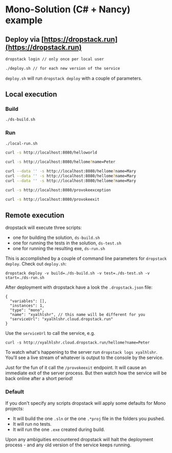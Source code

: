 # Mono-Solution (C# + Nancy) example

## Deploy via [https://dropstack.run](https://dropstack.run)

```bash
dropstack login // only once per local user

./deploy.sh // for each new version of the service
```

`deploy.sh` will run `dropstack deploy` with a couple of parameters.

## Local execution

### Build

```bash
./ds-build.sh
```

### Run

```bash
./local-run.sh

curl -s http://localhost:8080/helloworld

curl -s http://localhost:8080/hellome?name=Peter

curl --data '' -s http://localhost:8080/hellome?name=Mary
curl --data '' -s http://localhost:8080/hellome?name=Mary
curl --data '' -s http://localhost:8080/hellome?name=Mary

curl -s http://localhost:8080/provokeexception

curl -s http://localhost:8080/provokeexit
```

## Remote execution
dropstack will execute three scripts:

* one for building the solution, `ds-build.sh`
* one for running the tests in the solution, `ds-test.sh`
* one for running the resulting exe, `ds-run.sh`

This is accomplished by a couple of command line parameters for `dropstack deploy`. Check out `deploy.sh`:

```
dropstack deploy -v build=./ds-build.sh -v test=./ds-test.sh -v start=./ds-run.sh
```

After deployment with dropstack have a look the `.dropstack.json` file:

```
{
  "variables": [],
  "instances": 1,
  "type": "mono",
  "name": "xyalhlshr", // this name will be different for you
  "serviceUrl": "xyalhlshr.cloud.dropstack.run"
}
```

Use the `serviceUrl` to call the service, e.g.

```
curl -s http://xyalhlshr.cloud.dropstack.run/hellome?name=Peter
```

To watch what's happening to the server run `dropstack logs xyalhlshr`. You'll see a live stream of whatever is output to the console by the service.

Just for the fun of it call the `/provokeexit` endpoint. It will cause an immediate exit of the server process. But then watch how the service will be back online after a short period!

### Default
If you don't specify any scripts dropstack will apply some defaults for Mono projects:

* It will build the one `.sln` or the one `.*proj` file in the folders you pushed.
* It will run no tests.
* It will run the one `.exe` created during build.

Upon any ambiguities encountered dropstack will halt the deployment process - and any old version of the service keeps running.